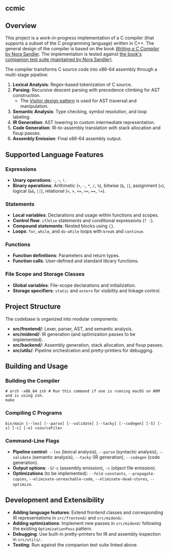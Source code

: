 ## ccmic

## Overview
This project is a _work-in-progress_ implementation of a C compiler (that supports a subset of the C programming language) written in C++. The general design of the compiler is based on the book [_Writing a C Compiler_ by Nora Sandler](https://nostarch.com/writing-c-compiler). The implementation is tested against [the book's companion test suite (maintained by Nora Sandler)](https://github.com/nlsandler/writing-a-c-compiler-tests.git).

The compiler transforms C source code into x86-64 assembly through a multi-stage pipeline:

1. **Lexical Analysis**: Regex-based tokenization of C source.
2. **Parsing**: Recursive descent parsing with precedence climbing for AST construction.
   - The [Visitor design pattern](https://en.wikipedia.org/wiki/Visitor_pattern) is used for AST traversal and manipulation.
3. **Semantic Analysis**: Type checking, symbol resolution, and loop labeling.
4. **IR Generation**: AST lowering to custom intermediate representation.
5. **Code Generation**: IR-to-assembly translation with stack allocation and fixup passes.
6. **Assembly Emission**: Final x86-64 assembly output.

## Supported Language Features

### Expressions
- **Unary operations**: `-`, `~`, `!`.
- **Binary operations**: Arithmetic (`+`, `-`, `*`, `/`, `%`), bitwise (`&`, `|`), assignment (`=`), logical (`&&`, `||`), relational (`<`, `>`, `<=`, `>=`, `==`, `!=`).

### Statements
- **Local variables**: Declarations and usage within functions and scopes.
- **Control flow**: `if`/`else` statements and conditional expressions (`? :`).
- **Compound statements**: Nested blocks using `{}`.
- **Loops**: `for`, `while`, and `do-while` loops with `break` and `continue`.

### Functions
- **Function definitions**: Parameters and return types.
- **Function calls**: User-defined and standard library functions.

### File Scope and Storage Classes
- **Global variables**: File-scope declarations and initialization.
- **Storage specifiers**: `static` and `extern` for visibility and linkage control.

## Project Structure
The codebase is organized into modular components:
- **src/frontend/**: Lexer, parser, AST, and semantic analysis.
- **src/midend/**: IR generation (and optimization passes to be implemented).
- **src/backend/**: Assembly generation, stack allocation, and fixup passes.
- **src/utils/**: Pipeline orchestration and pretty-printers for debugging.

## Building and Usage

### Building the Compiler
```
# arch -x86_64 zsh # Run this command if one is running macOS on ARM and is using zsh.
make
```

### Compiling C Programs
```
bin/main [--lex] [--parse] [--validate] [--tacky] [--codegen] [-S] [-s] [-c] [-o] <sourceFile>
```

### Command-Line Flags
- **Pipeline control**: `--lex` (lexical analysis), `--parse` (syntactic analysis), `--validate` (semantic analysis), `--tacky` (IR generation), `--codegen` (code generation).
- **Output options**: `-S`/`-s` (assembly emission), `-c` (object file emission).
- **Optimizations** (to be implemented): `--fold-constants`, `--propagate-copies`, `--eliminate-unreachable-code`, `--eliminate-dead-stores`, `--optimize`.

## Development and Extensibility
- **Adding language features**: Extend frontend classes and corresponding IR representations in `src/frontend/` and `src/midend/`.
- **Adding optimizations**: Implement new passes in `src/midend/` following the existing `OptimizationPass` pattern.
- **Debugging**: Use built-in pretty-printers for IR and assembly inspection in `src/utils/`.
- **Testing**: Run against the companion test suite linked above.
